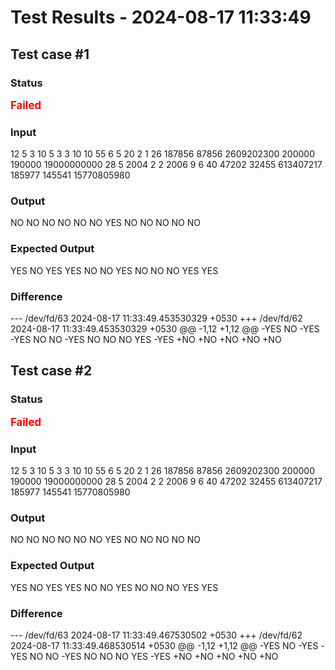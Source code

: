 # Test Results - 2024-08-17 11:33:49
## Test case #1

### Status
<span style="color:red; font-weight:bold; font-size:larger;">Failed</span>

### Input
12
5 3 10
5 3 3
10 10 55
6 5 20
2 1 26
187856 87856 2609202300
200000 190000 19000000000
28 5 2004
2 2 2006
9 6 40
47202 32455 613407217
185977 145541 15770805980


### Output
NO
NO
NO
NO
NO
NO
YES
NO
NO
NO
NO
NO

### Expected Output
YES
NO
YES
YES
NO
NO
YES
NO
NO
NO
YES
YES

### Difference
--- /dev/fd/63	2024-08-17 11:33:49.453530329 +0530
+++ /dev/fd/62	2024-08-17 11:33:49.453530329 +0530
@@ -1,12 +1,12 @@
-YES
 NO
-YES
-YES
 NO
 NO
-YES
 NO
 NO
 NO
 YES
-YES
+NO
+NO
+NO
+NO
+NO

## Test case #2

### Status
<span style="color:red; font-weight:bold; font-size:larger;">Failed</span>

### Input
12
5 3 10
5 3 3
10 10 55
6 5 20
2 1 26
187856 87856 2609202300
200000 190000 19000000000
28 5 2004
2 2 2006
9 6 40
47202 32455 613407217
185977 145541 15770805980


### Output
NO
NO
NO
NO
NO
NO
YES
NO
NO
NO
NO
NO

### Expected Output
YES
NO
YES
YES
NO
NO
YES
NO
NO
NO
YES
YES

### Difference
--- /dev/fd/63	2024-08-17 11:33:49.467530502 +0530
+++ /dev/fd/62	2024-08-17 11:33:49.468530514 +0530
@@ -1,12 +1,12 @@
-YES
 NO
-YES
-YES
 NO
 NO
-YES
 NO
 NO
 NO
 YES
-YES
+NO
+NO
+NO
+NO
+NO

